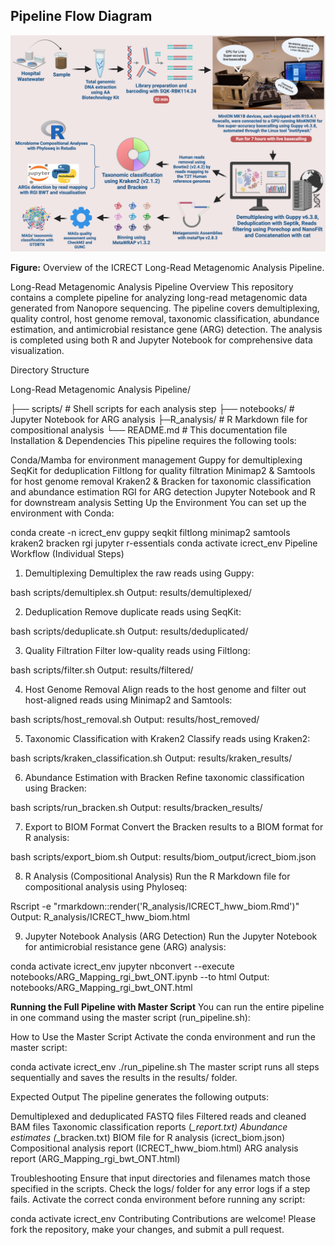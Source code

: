 ## Pipeline Flow Diagram

![Pipeline Flow](Fig1_Overall_workflow.png)

**Figure:** Overview of the ICRECT Long-Read Metagenomic Analysis Pipeline.


Long-Read Metagenomic Analysis Pipeline
Overview
This repository contains a complete pipeline for analyzing long-read metagenomic data generated from Nanopore sequencing. The pipeline covers demultiplexing, quality control, host genome removal, taxonomic classification, abundance estimation, and antimicrobial resistance gene (ARG) detection. The analysis is completed using both R and Jupyter Notebook for comprehensive data visualization.

Directory Structure

Long-Read Metagenomic Analysis Pipeline/

├── scripts/               # Shell scripts for each analysis step
├── notebooks/             # Jupyter Notebook for ARG analysis
├─R_analysis/              # R Markdown file for compositional analysis
└── README.md              # This documentation file
Installation & Dependencies
This pipeline requires the following tools:

Conda/Mamba for environment management
Guppy for demultiplexing
SeqKit for deduplication
Filtlong for quality filtration
Minimap2 & Samtools for host genome removal
Kraken2 & Bracken for taxonomic classification and abundance estimation
RGI for ARG detection
Jupyter Notebook and R for downstream analysis
Setting Up the Environment
You can set up the environment with Conda:

conda create -n icrect_env guppy seqkit filtlong minimap2 samtools kraken2 bracken rgi jupyter r-essentials
conda activate icrect_env
Pipeline Workflow (Individual Steps)
1. Demultiplexing
Demultiplex the raw reads using Guppy:


bash scripts/demultiplex.sh
Output: results/demultiplexed/

2. Deduplication
Remove duplicate reads using SeqKit:

bash scripts/deduplicate.sh
Output: results/deduplicated/

3. Quality Filtration
Filter low-quality reads using Filtlong:


bash scripts/filter.sh
Output: results/filtered/

4. Host Genome Removal
Align reads to the host genome and filter out host-aligned reads using Minimap2 and Samtools:

bash scripts/host_removal.sh
Output: results/host_removed/

5. Taxonomic Classification with Kraken2
Classify reads using Kraken2:

bash scripts/kraken_classification.sh
Output: results/kraken_results/

6. Abundance Estimation with Bracken
Refine taxonomic classification using Bracken:

bash scripts/run_bracken.sh
Output: results/bracken_results/

7. Export to BIOM Format
Convert the Bracken results to a BIOM format for R analysis:

bash scripts/export_biom.sh
Output: results/biom_output/icrect_biom.json

8. R Analysis (Compositional Analysis)
Run the R Markdown file for compositional analysis using Phyloseq:

Rscript -e "rmarkdown::render('R_analysis/ICRECT_hww_biom.Rmd')"
Output: R_analysis/ICRECT_hww_biom.html

9. Jupyter Notebook Analysis (ARG Detection)
Run the Jupyter Notebook for antimicrobial resistance gene (ARG) analysis:

conda activate icrect_env
jupyter nbconvert --execute notebooks/ARG_Mapping_rgi_bwt_ONT.ipynb --to html
Output: notebooks/ARG_Mapping_rgi_bwt_ONT.html

**Running the Full Pipeline with Master Script**
You can run the entire pipeline in one command using the master script (run_pipeline.sh):

How to Use the Master Script
Activate the conda environment and run the master script:

conda activate icrect_env
./run_pipeline.sh
The master script runs all steps sequentially and saves the results in the results/ folder.

Expected Output
The pipeline generates the following outputs:

Demultiplexed and deduplicated FASTQ files
Filtered reads and cleaned BAM files
Taxonomic classification reports (*_report.txt)
Abundance estimates (*_bracken.txt)
BIOM file for R analysis (icrect_biom.json)
Compositional analysis report (ICRECT_hww_biom.html)
ARG analysis report (ARG_Mapping_rgi_bwt_ONT.html)

Troubleshooting
Ensure that input directories and filenames match those specified in the scripts.
Check the logs/ folder for any error logs if a step fails.
Activate the correct conda environment before running any script:

conda activate icrect_env
Contributing
Contributions are welcome! Please fork the repository, make your changes, and submit a pull request.
